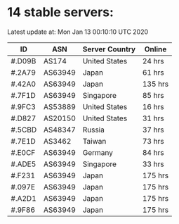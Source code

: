 # 14 stable servers:

Latest update at: Mon Jan 13 00:10:10 UTC 2020

| ID | ASN | Server Country | Online |
| -- | --- | -------------- | ------ |
| #.D09B | AS174 | United States | 24 hrs |
| #.2A79 | AS63949 | Japan | 61 hrs |
| #.42A0 | AS63949 | Japan | 135 hrs |
| #.7F1D | AS63949 | Singapore | 85 hrs |
| #.9FC3 | AS53889 | United States | 16 hrs |
| #.D827 | AS20150 | United States | 31 hrs |
| #.5CBD | AS48347 | Russia | 37 hrs |
| #.7E1D | AS3462 | Taiwan | 73 hrs |
| #.E0CF | AS63949 | Germany | 84 hrs |
| #.ADE5 | AS63949 | Singapore | 33 hrs |
| #.F231 | AS63949 | Japan | 175 hrs |
| #.097E | AS63949 | Japan | 175 hrs |
| #.A2D1 | AS63949 | Japan | 175 hrs |
| #.9F86 | AS63949 | Japan | 175 hrs |

